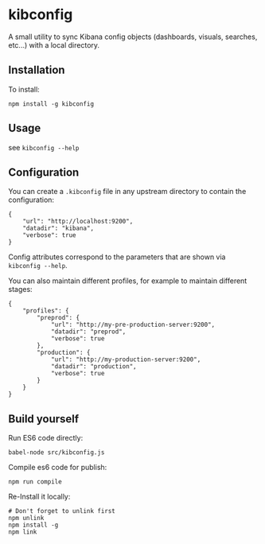# kibconfig

A small utility to sync Kibana config objects (dashboards, visuals, searches, etc...) with a local directory.

## Installation

To install:
```
npm install -g kibconfig
```

## Usage

see `kibconfig --help`

## Configuration

You can create a `.kibconfig` file in any upstream directory to contain the configuration:

```
{
    "url": "http://localhost:9200",
    "datadir": "kibana",
    "verbose": true
}
```

Config attributes correspond to the parameters that are shown via `kibconfig --help`.

You can also maintain different profiles, for example to maintain different stages:

```
{
    "profiles": {
        "preprod": {
            "url": "http://my-pre-production-server:9200",
            "datadir": "preprod",
            "verbose": true
        },
        "production": {
            "url": "http://my-production-server:9200",
            "datadir": "production",
            "verbose": true
        }
    }
}
```

## Build yourself

Run ES6 code directly:

`babel-node src/kibconfig.js`

Compile es6 code for publish:

`npm run compile`

Re-Install it locally:

```
# Don't forget to unlink first
npm unlink
npm install -g
npm link
```
